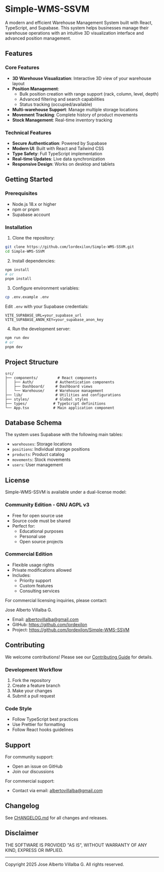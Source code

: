 # Simple-WMS-SSVM

A modern and efficient Warehouse Management System built with React, TypeScript, and Supabase. This system helps businesses manage their warehouse operations with an intuitive 3D visualization interface and advanced position management.

## Features

### Core Features
- **3D Warehouse Visualization**: Interactive 3D view of your warehouse layout
- **Position Management**: 
  - Bulk position creation with range support (rack, column, level, depth)
  - Advanced filtering and search capabilities
  - Status tracking (occupied/available)
- **Multi-warehouse Support**: Manage multiple storage locations
- **Movement Tracking**: Complete history of product movements
- **Stock Management**: Real-time inventory tracking

### Technical Features
- **Secure Authentication**: Powered by Supabase
- **Modern UI**: Built with React and Tailwind CSS
- **Type Safety**: Full TypeScript implementation
- **Real-time Updates**: Live data synchronization
- **Responsive Design**: Works on desktop and tablets

## Getting Started

### Prerequisites
- Node.js 18.x or higher
- npm or pnpm
- Supabase account

### Installation

1. Clone the repository:
```bash
git clone https://github.com/lordexilon/Simple-WMS-SSVM.git
cd Simple-WMS-SSVM
```

2. Install dependencies:
```bash
npm install
# or
pnpm install
```

3. Configure environment variables:
```bash
cp .env.example .env
```
Edit `.env` with your Supabase credentials:
```
VITE_SUPABASE_URL=your_supabase_url
VITE_SUPABASE_ANON_KEY=your_supabase_anon_key
```

4. Run the development server:
```bash
npm run dev
# or
pnpm dev
```

## Project Structure

```
src/
├── components/         # React components
│   ├── Auth/          # Authentication components
│   ├── Dashboard/     # Dashboard views
│   └── Warehouse/     # Warehouse management
├── lib/               # Utilities and configurations
├── styles/            # Global styles
├── types/            # TypeScript definitions
└── App.tsx           # Main application component
```

## Database Schema

The system uses Supabase with the following main tables:
- `warehouses`: Storage locations
- `positions`: Individual storage positions
- `products`: Product catalog
- `movements`: Stock movements
- `users`: User management

## License

Simple-WMS-SSVM is available under a dual-license model:

### Community Edition - GNU AGPL v3
- Free for open source use
- Source code must be shared
- Perfect for:
  - Educational purposes
  - Personal use
  - Open source projects

### Commercial Edition
- Flexible usage rights
- Private modifications allowed
- Includes:
  - Priority support
  - Custom features
  - Consulting services

For commercial licensing inquiries, please contact:

Jose Alberto Villalba G.
- Email: albertovillalba@gmail.com
- GitHub: https://github.com/lordexilon
- Project: https://github.com/lordexilon/Simple-WMS-SSVM

## Contributing

We welcome contributions! Please see our [Contributing Guide](CONTRIBUTING.md) for details.

### Development Workflow
1. Fork the repository
2. Create a feature branch
3. Make your changes
4. Submit a pull request

### Code Style
- Follow TypeScript best practices
- Use Prettier for formatting
- Follow React hooks guidelines

## Support

For community support:
- Open an issue on GitHub
- Join our discussions

For commercial support:
- Contact via email: albertovillalba@gmail.com

## Changelog

See [CHANGELOG.md](CHANGELOG.md) for all changes and releases.

## Disclaimer

THE SOFTWARE IS PROVIDED "AS IS", WITHOUT WARRANTY OF ANY KIND, EXPRESS OR IMPLIED.

---
Copyright 2025 Jose Alberto Villalba G. All rights reserved.
